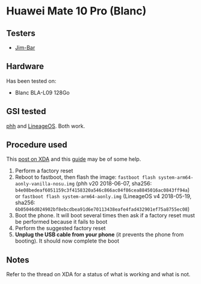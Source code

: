 # Huawei Mate 10 Pro (Blanc)

## Testers

* [Jim-Bar](https://github.com/Jim-Bar)

## Hardware

Has been tested on:
* Blanc BLA-L09 128Go

## GSI tested

[phh](https://forum.xda-developers.com/project-treble/trebleenabled-device-development/experimental-phh-treble-t3709659) and [LineageOS](https://forum.xda-developers.com/project-treble/trebleenabled-device-development/lineage-phh-treble-t3767690). Both work.

## Procedure used

This [post on XDA](https://forum.xda-developers.com/mate-10/how-to/guide-treble-compatible-rom-t3761927) and this [guide](https://gist.github.com/Jim-Bar/37066cb916ec6044e9ec2a8d931cc6fb) may be of some help.

1. Perform a factory reset
2. Reboot to fastboot, then flash the image: `fastboot flash system-arm64-aonly-vanilla-nosu.img` (phh v20 2018-06-07, sha256: `b4e08bedeaf6051159c3f4158320a546c866ac04f86cea8845016ac0843ff94a`) or `fastboot flash system-arm64-aonly.img` (LineageOS v4 2018-05-19, sha256: `6b05046d024902bf8ebcdbea91d6e70113438eafe4fad432901ef75a8755ec08`)
3. Boot the phone. It will boot several times then ask if a factory reset must be performed because it fails to boot
4. Perform the suggested factory reset
5. **Unplug the USB cable from your phone** (it prevents the phone from booting). It should now complete the boot

## Notes

Refer to the thread on XDA for a status of what is working and what is not.